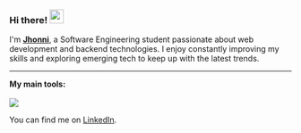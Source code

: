 ### Hi there!  <img src="https://emojis.slackmojis.com/emojis/images/1643514525/5197/party_blob.gif" width="25"/>

I'm [**Jhonni**](), a Software Engineering student passionate about web development and backend technologies. I enjoy constantly improving my skills and exploring emerging tech to keep up with the latest trends.

---

<p align="left">
  <strong>My main tools:</strong><br><br>
  <a href="https://skillicons.dev">
    <img src="https://skillicons.dev/icons?i=python,js,html,tailwind,postgresql,docker,bash,git,linux" />
  </a>
</p>

You can find me on [LinkedIn](https://www.linkedin.com/in/jhonnier-arg%C3%BCello-d%C3%ADaz-343897262/). 
